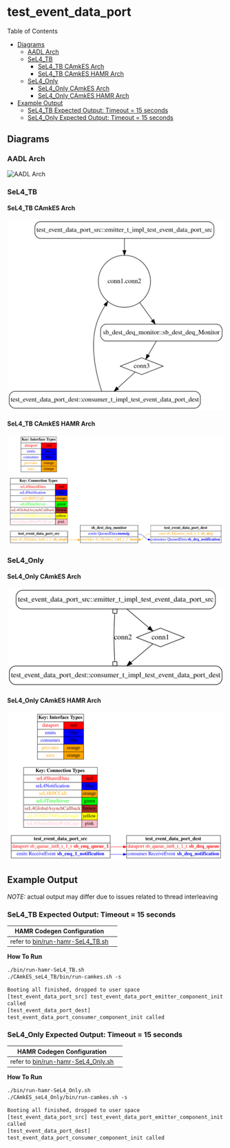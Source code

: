 # test_event_data_port

 Table of Contents
  * [Diagrams](#diagrams)
    * [AADL Arch](#aadl-arch)
    * [SeL4_TB](#sel4_tb)
      * [SeL4_TB CAmkES Arch](#sel4_tb-camkes-arch)
      * [SeL4_TB CAmkES HAMR Arch](#sel4_tb-camkes-hamr-arch)
    * [SeL4_Only](#sel4_only)
      * [SeL4_Only CAmkES Arch](#sel4_only-camkes-arch)
      * [SeL4_Only CAmkES HAMR Arch](#sel4_only-camkes-hamr-arch)
  * [Example Output](#example-output)
    * [SeL4_TB Expected Output: Timeout = 15 seconds](#sel4_tb-expected-output-timeout--15-seconds)
    * [SeL4_Only Expected Output: Timeout = 15 seconds](#sel4_only-expected-output-timeout--15-seconds)

## Diagrams
### AADL Arch
![AADL Arch](diagrams/aadl-arch.png)

### SeL4_TB
#### SeL4_TB CAmkES Arch
![SeL4_TB CAmkES Arch](diagrams/CAmkES-arch-SeL4_TB.svg)

#### SeL4_TB CAmkES HAMR Arch
![SeL4_TB CAmkES HAMR Arch](diagrams/CAmkES-HAMR-arch-SeL4_TB.svg)

### SeL4_Only
#### SeL4_Only CAmkES Arch
![SeL4_Only CAmkES Arch](diagrams/CAmkES-arch-SeL4_Only.svg)

#### SeL4_Only CAmkES HAMR Arch
![SeL4_Only CAmkES HAMR Arch](diagrams/CAmkES-HAMR-arch-SeL4_Only.svg)

## Example Output
*NOTE:* actual output may differ due to issues related to thread interleaving
### SeL4_TB Expected Output: Timeout = 15 seconds

  |HAMR Codegen Configuration| |
  |--|--|
  | refer to [bin/run-hamr-SeL4_TB.sh](bin/run-hamr-SeL4_TB.sh) |


  **How To Run**
  ```
  ./bin/run-hamr-SeL4_TB.sh
  ./CAmkES_seL4_TB/bin/run-camkes.sh -s
  ```

  ```
  Booting all finished, dropped to user space
  [test_event_data_port_src] test_event_data_port_emitter_component_init called
  [test_event_data_port_dest] test_event_data_port_consumer_component_init called

  ```

### SeL4_Only Expected Output: Timeout = 15 seconds

  |HAMR Codegen Configuration| |
  |--|--|
  | refer to [bin/run-hamr-SeL4_Only.sh](bin/run-hamr-SeL4_Only.sh) |


  **How To Run**
  ```
  ./bin/run-hamr-SeL4_Only.sh
  ./CAmkES_seL4_Only/bin/run-camkes.sh -s
  ```

  ```
  Booting all finished, dropped to user space
  [test_event_data_port_src] test_event_data_port_emitter_component_init called
  [test_event_data_port_dest] test_event_data_port_consumer_component_init called

  ```